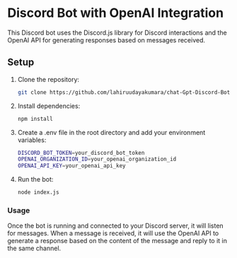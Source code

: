 # Discord Bot with OpenAI Integration

This Discord bot uses the Discord.js library for Discord interactions and the OpenAI API for generating responses based on messages received.

## Setup

1. Clone the repository:

   ```bash
   git clone https://github.com/lahiruudayakumara/chat-Gpt-Discord-Bot-nodejs.git

2. Install dependencies:

   ```bash
   npm install
   
3. Create a .env file in the root directory and add your environment variables:
     ```bash
    DISCORD_BOT_TOKEN=your_discord_bot_token
    OPENAI_ORGANIZATION_ID=your_openai_organization_id
    OPENAI_API_KEY=your_openai_api_key

4. Run the bot:
    ```bash
    node index.js

### Usage

Once the bot is running and connected to your Discord server, it will listen for messages. When a message is received, it will use the OpenAI API to generate a response based on the content of the message and reply to it in the same channel.


